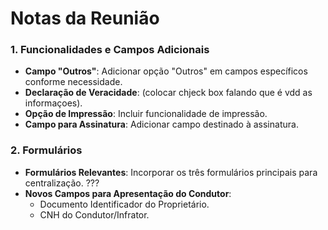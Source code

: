 # Notas da Reunião

### 1. Funcionalidades e Campos Adicionais

- **Campo "Outros"**: Adicionar opção "Outros" em campos específicos conforme necessidade.
- **Declaração de Veracidade**: (colocar chjeck box falando que é vdd as informaçoes).
- **Opção de Impressão**: Incluir funcionalidade de impressão.
- **Campo para Assinatura**: Adicionar campo destinado à assinatura.

### 2. Formulários

- **Formulários Relevantes**: Incorporar os três formulários principais para centralização. ???
- **Novos Campos para Apresentação do Condutor**:
  - Documento Identificador do Proprietário.
  - CNH do Condutor/Infrator.

<!-- ### 3. Funcionalidades de Comprovante

- **Geração de Comprovante**: Gerar comprovante individual para cada formulário preenchido. -->

<!-- ### 4. Novo Formulário para Parecer

- **Novo Campo - Parecer para Eventos**: Criar campo para menção de parecer em eventos específicos.

### 5. Atualizações de Contato e Localização

- **E-mail de Contato**: Atualizar para o e-mail oficial: `demutranpmpf@gmail.com`
- **Atualização de Localização**: Ajustar o campo de local conforme novas informações fornecidas. -->
